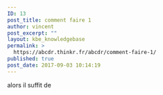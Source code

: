 ```yaml
---
ID: 13
post_title: comment faire 1
author: vincent
post_excerpt: ""
layout: kbe_knowledgebase
permalink: >
  https://abcdr.thinkr.fr/abcdr/comment-faire-1/
published: true
post_date: 2017-09-03 10:14:19
---
```

alors il suffit de